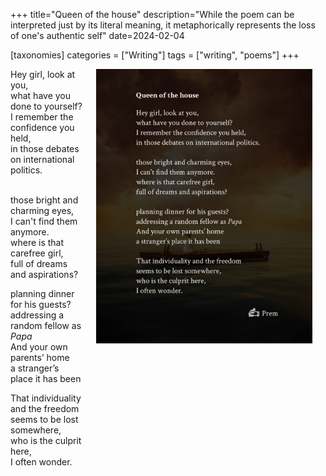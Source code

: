 +++
title="Queen of the house"
description="While the poem can be interpreted just by its literal meaning, it metaphorically represents the loss of one's authentic self"
date=2024-02-04

[taxonomies]
categories = ["Writing"]
tags = ["writing", "poems"]
+++

<div class="columns is-vcentered">
    <div class="column">
Hey girl, look at you,<br>
what have you done to yourself?<br>
I remember the confidence you held,<br>
in those debates on international politics.<br><br>

those bright and charming eyes,<br>
I can't find them anymore.<br>
where is that carefree girl,<br>
full of dreams and aspirations?<br>

planning dinner for his guests?<br>
addressing a random fellow as *Papa*<br>
And your own parents’ home<br>
a stranger’s place it has been<br>

That individuality and the freedom<br>
seems to be lost somewhere,<br>
who is the culprit here,<br>
I often wonder.<br>
    </div>
    <div class="column is-hidden-touch">
        <img src="/images/posts/queen-of-the-house-20240204/poem.jpg" alt="Queen of the house" title="Queen of the house"/>
    </div>
</div>
